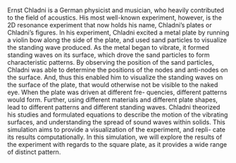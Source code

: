 Ernst Chladni is a German physicist and musician, who heavily contributed to the field of acoustics. His most well-known experiment, however, is the 2D resonance experiment that now holds his name, Chladni’s plates or Chladni’s figures. In his experiment, Chladni excited a metal plate by running a violin bow along the side of the plate, and used sand particles to visualize the standing wave produced. As the metal began to vibrate, it formed standing waves on its surface, which drove the sand particles to form characteristic patterns. By observing the position of the sand particles, Chladni was able to determine the positions of the nodes and anti-nodes on the surface. And, thus this enabled him to visualize the standing waves on the surface of the plate, that would otherwise not be visible to the naked eye. When the plate was driven at different fre- quencies, different patterns would form. Further, using different materials and different plate shapes, lead to different patterns and different standing waves. Chladni theorized his studies and formulated equations to describe the motion of the vibrating surfaces, and understanding the spread of sound waves within solids.
This simulation aims to provide a visualization of the experiment, and repli- cate its results computationally. In this simulation, we will explore the results of the experiment with regards to the square plate, as it provides a wide range of distinct pattern.

